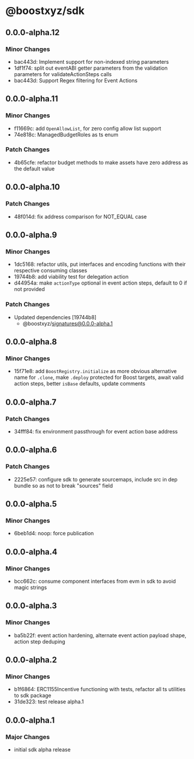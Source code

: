 # @boostxyz/sdk

## 0.0.0-alpha.12

### Minor Changes

- bac443d: Implement support for non-indexed string parameters
- 1df1f74: split out eventABI getter parameters from the validation parameters for
  validateActionSteps calls
- bac443d: Support Regex filtering for Event Actions

## 0.0.0-alpha.11

### Minor Changes

- f11669c: add `OpenAllowList`, for zero config allow list support
- 74e818c: ManagedBudgetRoles as ts enum

### Patch Changes

- 4b65cfe: refactor budget methods to make assets have zero address as the default value

## 0.0.0-alpha.10

### Patch Changes

- 48f014d: fix address comparison for NOT_EQUAL case

## 0.0.0-alpha.9

### Minor Changes

- 1dc5168: refactor utils, put interfaces and encoding functions with their respective consuming classes
- 19744b8: add viability test for delegation action
- d44954a: make `actionType` optional in event action steps, default to 0 if not provided

### Patch Changes

- Updated dependencies [19744b8]
  - @boostxyz/signatures@0.0.0-alpha.1

## 0.0.0-alpha.8

### Minor Changes

- 15f71e8: add `BoostRegistry.initialize` as more obvious alternative name for `.clone`, make `.deploy` protected for Boost targets, await valid action steps, better `isBase` defaults, update comments

## 0.0.0-alpha.7

### Patch Changes

- 34fff84: fix environment passthrough for event action base address

## 0.0.0-alpha.6

### Patch Changes

- 2225e57: configure sdk to generate sourcemaps, include src in dep bundle so as not to break "sources" field

## 0.0.0-alpha.5

### Minor Changes

- 6beb1d4: noop: force publication

## 0.0.0-alpha.4

### Minor Changes

- bcc662c: consume component interfaces from evm in sdk to avoid magic strings

## 0.0.0-alpha.3

### Minor Changes

- ba5b22f: event action hardening, alternate event action payload shape, action step deduping

## 0.0.0-alpha.2

### Minor Changes

- b1f6864: ERC1155Incentive functioning with tests, refactor all ts utilities to sdk package
- 31de323: test release alpha.1

## 0.0.0-alpha.1

### Major Changes

- initial sdk alpha release

